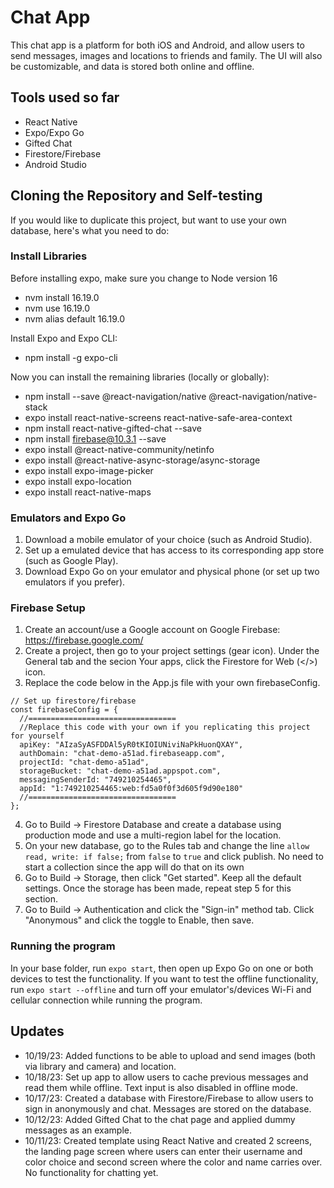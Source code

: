 # Chat App
This chat app is a platform for both iOS and Android, and allow users to send messages, images and locations to friends and family. The UI will also be customizable, and data is stored both online and offline.

## Tools used so far
- React Native
- Expo/Expo Go
- Gifted Chat
- Firestore/Firebase
- Android Studio

## Cloning the Repository and Self-testing
If you would like to duplicate this project, but want to use your own database, here's what you need to do:
### Install Libraries
Before installing expo, make sure you change to Node version 16
- nvm install 16.19.0
- nvm use 16.19.0
- nvm alias default 16.19.0

Install Expo and Expo CLI:
- npm install -g expo-cli

Now you can install the remaining libraries (locally or globally):
- npm install --save @react-navigation/native @react-navigation/native-stack
- expo install react-native-screens react-native-safe-area-context
- npm install react-native-gifted-chat --save
- npm install firebase@10.3.1 --save
- expo install @react-native-community/netinfo
- expo install @react-native-async-storage/async-storage 
- expo install expo-image-picker
- expo install expo-location
- expo install react-native-maps

### Emulators and Expo Go
1) Download a mobile emulator of your choice (such as Android Studio).
2) Set up a emulated device that has access to its corresponding app store (such as Google Play).
3) Download Expo Go on your emulator and physical phone (or set up two emulators if you prefer).

### Firebase Setup
1) Create an account/use a Google account on Google Firebase: https://firebase.google.com/
2) Create a project, then go to your project settings (gear icon). Under the General tab and the secion Your apps, click the Firestore for Web (</>) icon.
3)  Replace the code below in the App.js file with your own firebaseConfig.
```
// Set up firestore/firebase 
const firebaseConfig = {
  //=================================
  //Replace this code with your own if you replicating this project for yourself
  apiKey: "AIzaSyASFDDAl5yR0tKIOIUNiviNaPkHuonQXAY",
  authDomain: "chat-demo-a51ad.firebaseapp.com",
  projectId: "chat-demo-a51ad",
  storageBucket: "chat-demo-a51ad.appspot.com",
  messagingSenderId: "749210254465",
  appId: "1:749210254465:web:fd5a0f0f3d605f9d90e180"
  //=================================
};
```
4) Go to Build -> Firestore Database and create a database using production mode and use a multi-region label for the location.
5) On your new database, go to the Rules tab and change the line `allow read, write: if false;` from `false` to `true` and click publish. No need to start a collection since the app will do that on its own
6) Go to Build -> Storage, then click "Get started". Keep all the default settings. Once the storage has been made, repeat step 5 for this section.
7) Go to Build -> Authentication and click the "Sign-in" method tab. Click "Anonymous" and click the toggle to Enable, then save.

### Running the program
In your base folder, run `expo start`, then open up Expo Go on one or both devices to test the functionality. If you want to test the offline functionality, run `expo start --offline` and turn off your emulator's/devices Wi-Fi and cellular connection while running the program.

## Updates
- 10/19/23: Added functions to be able to upload and send images (both via library and camera) and location.
- 10/18/23: Set up app to allow users to cache previous messages and read them while offline. Text input is also disabled in offline mode.
- 10/17/23: Created a database with Firestore/Firebase to allow users to sign in anonymously and chat. Messages are stored on the database.
- 10/12/23: Added Gifted Chat to the chat page and applied dummy messages as an example. 
- 10/11/23: Created template using React Native and created 2 screens, the landing page screen where users can enter their username and color choice and second screen where the color and name carries over. No functionality for chatting yet.